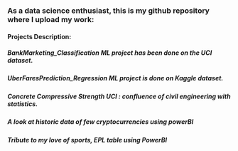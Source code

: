 ### As a data science enthusiast, this is my github repository where I upload my work:

#### Projects Description:

##### BankMarketing_Classification ML project has been done on the UCI dataset.
##### UberFaresPrediction_Regression ML project is done on Kaggle dataset.
##### Concrete Compressive Strength UCI : confluence of civil engineering with statistics.
##### A look at historic data of few cryptocurrencies using powerBI
##### Tribute to my love of sports, EPL table using PowerBI
